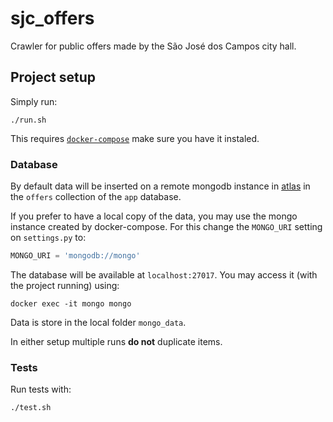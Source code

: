 # sjc_offers
Crawler for public offers made by the São José dos Campos city hall.

## Project setup
Simply run:
```shell
./run.sh
```

This requires [`docker-compose`](https://docs.docker.com/compose/) make sure you
have it instaled.

### Database
By default data will be inserted on a remote mongodb instance in
[atlas](https://www.mongodb.com/cloud) in the `offers` collection of the
`app` database.

If you prefer to have a local copy of the data, you may use the mongo instance
created by docker-compose. For this change the `MONGO_URI` setting on `settings.py`
to:
```python
MONGO_URI = 'mongodb://mongo'
```

The database will be available at `localhost:27017`. You may access it (with the
project running) using:
```shell
docker exec -it mongo mongo
```

Data is store in the local folder `mongo_data`.


In either setup multiple runs **do not** duplicate items.

### Tests
Run tests with:
```shell
./test.sh
```
